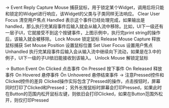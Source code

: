 -> Event Reply
Capture Mouse 捕获鼠标，用于锁定某个Widget，调用后将只能和锁定的Widget进行响应，该Widget的父类与子类同样无法响应。
Clear User Focus 清空用户焦点
Handled 表示这个事件已经处理完成，如果输出是handled，那么执行完某段事件后输入就会从输入流中移除。比如，UI下一级还有一层子UI，它就接受不到这个按键事件，上图示例中，执行完print string的操作后，该输入就会被移除。
Lock Mouse 锁定鼠标
Release Mouse Capture 释放鼠标捕获
Set Mouse Position 设置鼠标位置
Set User Focus 设置用户焦点
Unhandled 执行完某段事件后输入会从输入流中继续向下流动，如果是在3.中的例子，UI下一级的子UI依旧能接收到该输入。
Unlock Mouse 解锁定鼠标



-> Button Event
On Clicked 点击事件
On Pressed 按下事件
On Released 释放事件
On Hovered 悬停事件
Ön Unhovered 悬停结束事件
->
注意Pressed控件和Clicked控件的差异
Clicked操作实际包含了Pressed的操作，点击按钮时，屏幕同时打印了Clicked和Pressed；
另外长按鼠标时屏幕会打印Pressed，如果此时在Button的范围内松开鼠标左键，则依旧会打印Clicked，如果在Button范围外松开，则仅打印Pressed